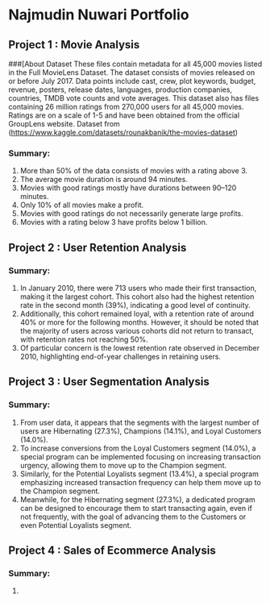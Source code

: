 # **Najmudin Nuwari Portfolio**

## Project 1 : Movie Analysis
###[About Dataset
These files contain metadata for all 45,000 movies listed in the Full MovieLens Dataset. The dataset consists of movies released on or before July 2017. Data points include cast, crew, plot keywords, budget, revenue, posters, release dates, languages, production companies, countries, TMDB vote counts and vote averages. This dataset also has files containing 26 million ratings from 270,000 users for all 45,000 movies. Ratings are on a scale of 1-5 and have been obtained from the official GroupLens website. Dataset from (https://www.kaggle.com/datasets/rounakbanik/the-movies-dataset)

### Summary:
1. More than 50% of the data consists of movies with a rating above 3.
2. The average movie duration is around 94 minutes.
3. Movies with good ratings mostly have durations between 90–120 minutes.
4. Only 10% of all movies make a profit.
5. Movies with good ratings do not necessarily generate large profits.
6. Movies with a rating below 3 have profits below 1 billion.

## Project 2 : User Retention Analysis 

### Summary:
1. In January 2010, there were 713 users who made their first transaction, making it the largest cohort. This cohort also had the highest retention rate in the second month (39%), indicating a good level of continuity.
2. Additionally, this cohort remained loyal, with a retention rate of around 40% or more for the following months. However, it should be noted that the majority of users across various cohorts did not return to transact, with retention rates not reaching 50%.
3. Of particular concern is the lowest retention rate observed in December 2010, highlighting end-of-year challenges in retaining users.

## Project 3 : User Segmentation Analysis

### Summary:
1. From user data, it appears that the segments with the largest number of users are Hibernating (27.3%), Champions (14.1%), and Loyal Customers (14.0%).
2. To increase conversions from the Loyal Customers segment (14.0%), a special program can be implemented focusing on increasing transaction urgency, allowing them to move up to the Champion segment.
3. Similarly, for the Potential Loyalists segment (13.4%), a special program emphasizing increased transaction frequency can help them move up to the Champion segment.
4. Meanwhile, for the Hibernating segment (27.3%), a dedicated program can be designed to encourage them to start transacting again, even if not frequently, with the goal of advancing them to the Customers or even Potential Loyalists segment.

## Project 4 : Sales of Ecommerce Analysis 

### Summary:
1.
